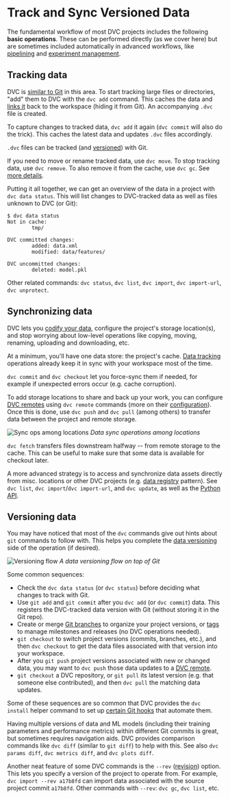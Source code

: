 # Track and Sync Versioned Data

The fundamental workflow of most <abbr>DVC projects</abbr> includes the
following **basic operations**. These can be performed directly (as we cover
here) but are sometimes included automatically in advanced workflows, like
[pipelining] and [experiment management].

[pipelining]: /doc/user-guide/pipelines
[experiment management]: /doc/user-guide/experiment-management

## Tracking data

DVC is [similar to Git] in this area. To start tracking large files or
directories, "add" them to DVC with the `dvc add` command. This
<abbr>caches</abbr> the data and [links it] back to the <abbr>workspace</abbr>
(hiding it from Git). An accompanying `.dvc` file is created.

To capture changes to tracked data, `dvc add` it again (`dvc commit` will also
do the trick). This caches the latest data and updates `.dvc` files accordingly.

<admon type="info">

`.dvc` files can be tracked (and [versioned](#versioning-data)) with Git.

</admon>

If you need to move or rename tracked data, use `dvc move`. To stop tracking
data, use `dvc remove`. To also remove it from the cache, use `dvc gc`. See
[more details].

Putting it all together, we can get an overview of the data in a project with
`dvc data status`. This will list changes to DVC-tracked data as well as files
unknown to DVC (or Git):

```cli
$ dvc data status
Not in cache:
        tmp/

DVC committed changes:
        added: data.xml
        modified: data/features/

DVC uncommitted changes:
        deleted: model.pkl
```

<admon type="tip">

Other related commands: `dvc status`, `dvc list`, `dvc import`,
`dvc import-url`, `dvc unprotect`.

</admon>

[similar to git]:
  https://git-scm.com/book/en/v2/Git-Basics-Recording-Changes-to-the-Repository
[links it]: /doc/user-guide/data-management/large-dataset-optimization
[more details]: /doc/user-guide/how-to/stop-tracking-data

## Synchronizing data

DVC lets you [codify your data], configure the project's storage location(s),
and stop worrying about low-level operations like copying, moving, renaming,
uploading and downloading, etc.

At a minimum, you'll have one data store: the project's <abbr>cache</abbr>.
[Data tracking](#tracking-data) operations already keep it in sync with your
<abbr>workspace</abbr> most of the time.

<admon type="tip">

`dvc commit` and `dvc checkout` let you force-sync them if needed, for example
if unexpected errors occur (e.g. cache corruption).

</admon>

[codify your data]: /doc/use-cases/versioning-data-and-models

To add storage locations to share and back up your work, you can configure [DVC
remotes] using `dvc remote` commands (more on their [configuration]). Once this
is done, use `dvc push` and `dvc pull` (among others) to transfer data between
the project and remote storage.

[dvc remotes]: /doc/user-guide/data-management/remote-storage
[configuration]: /doc/user-guide/data-management/remote-storage#configuration

![Sync ops among locations](/img/sync-ops-locations.png) _Data sync operations
among locations_

<admon type="tip">

`dvc fetch` transfers files downstream halfway -- from remote storage to the
<abbr>cache</abbr>. This can be useful to make sure that some data is available
for checkout later.

</admon>

A more advanced strategy is to access and synchronize data assets directly from
misc. locations or other DVC projects (e.g. [data registry] pattern). See
`dvc list`, `dvc import`/`dvc import-url`, and `dvc update`, as well as the
[Python API].

[protected]: /doc/command-reference/unprotect
[data registry]: /doc/use-cases/data-registry
[python api]: /doc/api-reference

## Versioning data

You may have noticed that most of the `dvc` commands give out hints about `git`
commands to follow with. This helps you complete the [data versioning] side of
the operation (if desired).

![Versioning flow](/img/flow.png) _A data versioning flow on top of Git_

Some common sequences:

- Check the `dvc data status` (or `dvc status`) before deciding what changes to
  track with Git.
- Use `git add` and `git commit` after you `dvc add` (or `dvc commit`) data.
  This registers the DVC-tracked data version with Git (without storing it in
  the Git repo).
- Create or merge [Git branches] to organize your project versions, or [tags] to
  manage milestones and releases (no DVC operations needed).
- `git checkout` to switch project versions (commits, branches, etc.), and then
  `dvc checkout` to get the data files associated with that version into your
  workspace.
- After you `git push` project versions associated with new or changed data, you
  may want to `dvc push` those data updates to a [DVC remote][dvc remotes].
- `git checkout` a DVC repository, or `git pull` its latest version (e.g. that
  someone else contributed), and then `dvc pull` the matching data updates.

<admon type="tip">

Some of these sequences are so common that DVC provides the `dvc install` helper
command to set up [certain Git hooks] that automate them.

[certain git hooks]: /doc/command-reference/install#installed-git-hooks

</admon>

Having multiple versions of data and ML models (including their training
parameters and performance metrics) within different Git commits is great, but
sometimes requires navigation aids. DVC provides comparison commands like
`dvc diff` (similar to `git diff`) to help with this. See also
`dvc params diff`, `dvc metrics diff`, and `dvc plots diff`.

<admon type="tip">

Another neat feature of some DVC commands is the `--rev` ([revision]) option.
This lets you specify a version of the project to operate from. For example,
`dvc import --rev a17b8fd` can import data associated with the source project
commit `a17b8fd`. Other commands with `--rev`: `dvc gc`, `dvc list`, etc.

</admon>

[data versioning]: /doc/use-cases/versioning-data-and-models
[git branches]:
  https://git-scm.com/book/en/v2/Git-Branching-Basic-Branching-and-Merging
[tags]: https://git-scm.com/book/en/v2/Git-Basics-Tagging
[revision]: https://git-scm.com/docs/revisions
